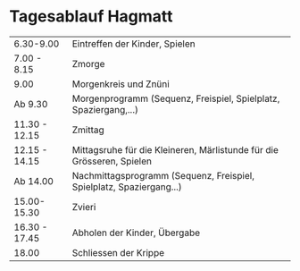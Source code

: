 
# Tagesablauf Hagmatt

| | |
|------------|-----------|
| 6.30-9.00	  	|    Eintreffen der Kinder, Spielen |
| 7.00 -  8.15	 	|    Zmorge |
| 9.00 | Morgenkreis und Znüni |
| Ab 9.30 | Morgenprogramm (Sequenz, Freispiel, Spielplatz, Spaziergang,...)|
|11.30 - 12.15 |	 	    Zmittag|
|12.15 - 14.15	| Mittagsruhe für die Kleineren, Märlistunde für die Grösseren, Spielen |
| Ab 14.00 |  Nachmittagsprogramm (Sequenz, Freispiel, Spielplatz, Spaziergang...)|
|15.00-15.30 | Zvieri|
|16.30 - 17.45 |	 	     Abholen der Kinder, Übergabe|
| 18.00	 	  |   Schliessen der Krippe|
